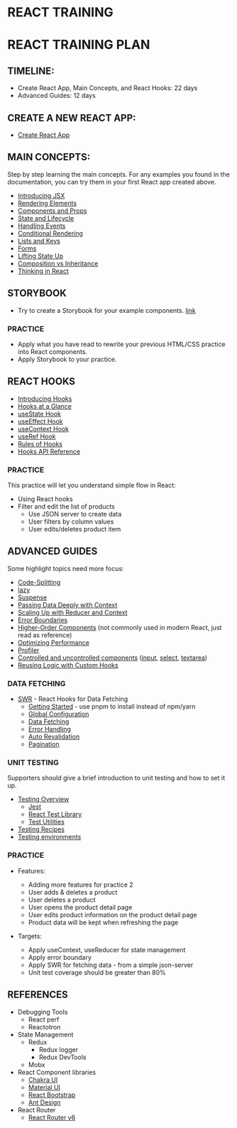 
# REACT TRAINING

# REACT TRAINING PLAN

## TIMELINE:

- Create React App, Main Concepts, and React Hooks: 22 days
- Advanced Guides: 12 days

## CREATE A NEW REACT APP:

- [Create React App](https://reactjs.org/docs/create-a-new-react-app.html#create-react-app)

## MAIN CONCEPTS:

Step by step learning the main concepts. For any examples you found in the documentation, you can try them in your first React app created above.

- [Introducing JSX](https://reactjs.org/docs/introducing-jsx.html)
- [Rendering Elements](https://reactjs.org/docs/rendering-elements.html)
- [Components and Props](https://reactjs.org/docs/components-and-props.html)
- [State and Lifecycle](https://reactjs.org/docs/state-and-lifecycle.html)
- [Handling Events](https://reactjs.org/docs/handling-events.html)
- [Conditional Rendering](https://reactjs.org/docs/conditional-rendering.html)
- [Lists and Keys](https://reactjs.org/docs/lists-and-keys.html)
- [Forms](https://reactjs.org/docs/forms.html)
- [Lifting State Up](https://reactjs.org/docs/lifting-state-up.html)
- [Composition vs Inheritance](https://reactjs.org/docs/composition-vs-inheritance.html)
- [Thinking in React](https://reactjs.org/docs/thinking-in-react.html)

## STORYBOOK

- Try to create a Storybook for your example components. [link](https://storybook.js.org/tutorials/intro-to-storybook/react/en/simple-component/)

### PRACTICE

- Apply what you have read to rewrite your previous HTML/CSS practice into React components.
- Apply Storybook to your practice.

## REACT HOOKS

- [Introducing Hooks](https://reactjs.org/docs/hooks-intro.html)
- [Hooks at a Glance](https://reactjs.org/docs/hooks-overview.html)
- [useState Hook](https://reactjs.org/docs/hooks-state.html)
- [useEffect Hook](https://reactjs.org/docs/hooks-effect.html)
- [useContext Hook](https://reactjs.org/docs/hooks-reference.html#usecontext)
- [useRef Hook](https://reactjs.org/docs/hooks-reference.html#useref)
- [Rules of Hooks](https://reactjs.org/docs/hooks-rules.html)
- [Hooks API Reference](https://reactjs.org/docs/hooks-reference.html)

### PRACTICE

This practice will let you understand simple flow in React:

- Using React hooks
- Filter and edit the list of products
  - Use JSON server to create data
  - User filters by column values
  - User edits/deletes product item

## ADVANCED GUIDES

Some highlight topics need more focus:

- [Code-Splitting](https://reactjs.org/docs/code-splitting.html)
- [lazy](https://react.dev/reference/react/lazy)
- [Suspense](https://react.dev/reference/react/Suspense)
- [Passing Data Deeply with Context](https://react.dev/learn/passing-data-deeply-with-context)
- [Scaling Up with Reducer and Context](https://react.dev/learn/scaling-up-with-reducer-and-context)
- [Error Boundaries](https://react.dev/reference/react/Component#catching-rendering-errors-with-an-error-boundary)
- [Higher-Order Components](https://reactjs.org/docs/higher-order-components.html) (not commonly used in modern React, just read as reference)
- [Optimizing Performance](https://reactjs.org/docs/optimizing-performance.html)
- [Profiler](https://react.dev/reference/react/Profiler)
- [Controlled and uncontrolled components](https://react.dev/learn/sharing-state-between-components#controlled-and-uncontrolled-components) ([input](https://react.dev/reference/react-dom/components/input#controlling-an-input-with-a-state-variable), [select](https://react.dev/reference/react-dom/components/select#controlling-a-select-box-with-a-state-variable), [textarea](https://react.dev/reference/react-dom/components/textarea#controlling-a-text-area-with-a-state-variable))
- [Reusing Logic with Custom Hooks](https://react.dev/learn/reusing-logic-with-custom-hooks)

### DATA FETCHING

- [SWR](https://swr.vercel.app/) - React Hooks for Data Fetching
  - [Getting Started](https://swr.vercel.app/docs/getting-started) - use pnpm to install instead of npm/yarn
  - [Global Configuration](https://swr.vercel.app/docs/global-configuration)
  - [Data Fetching](https://swr.vercel.app/docs/data-fetching)
  - [Error Handling](https://swr.vercel.app/docs/error-handling)
  - [Auto Revalidation](https://swr.vercel.app/docs/revalidation)
  - [Pagination](https://swr.vercel.app/docs/pagination)

### UNIT TESTING

Supporters should give a brief introduction to unit testing and how to set it up.

- [Testing Overview](https://reactjs.org/docs/testing.html)
  - [Jest](https://jestjs.io/)
  - [React Test Library](https://testing-library.com/docs/react-testing-library/intro/)
  - [Test Utilities](https://reactjs.org/docs/test-utils.html)
- [Testing Recipes](https://reactjs.org/docs/testing-recipes.html)
- [Testing environments](https://reactjs.org/docs/testing-environments.html)

### PRACTICE

- Features:

  - Adding more features for practice 2
  - User adds & deletes a product
  - User deletes a product
  - User opens the product detail page
  - User edits product information on the product detail page
  - Product data will be kept when refreshing the page

- Targets:

  - Apply useContext, useReducer for state management
  - Apply error boundary
  - Apply SWR for fetching data - from a simple json-server
  - Unit test coverage should be greater than 80%

## REFERENCES

- Debugging Tools
  - React perf
  - Reactotron
- State Management
  - Redux
    - Redux logger
    - Redux DevTools
  - Mobx
- React Component libraries
  - [Chakra UI](https://chakra-ui.com/)
  - [Material UI](https://mui.com/)
  - [React Bootstrap](https://react-bootstrap.github.io/)
  - [Ant Design](https://react-bootstrap.github.io/)
- React Router
  - [React Router v6](https://reactrouter.com/)
